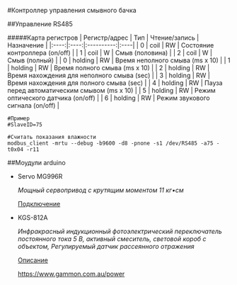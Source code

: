 #Контроллер управления смывного бачка

##Управление RS485

#####Карта регистров
| Регистр/адрес | Тип | Чтение/запись | Назначение |
|:----:|:----:|:----------:|:----|
| 0 | coil | RW | Состояние контроллера (on/off) |
| 1 | coil | W | Смыв (половина) |
| 2 | coil | W | Смыв (полный) |
| 0 | holding | RW | Время неполного смыва (ms х 10) |
| 1 | holding | RW | Время полного смыва (ms х 10) |
| 2 | holding | RW | Время нахождения для неполного смыва (sec) |
| 3 | holding | RW | Время нахождения для полного смыва (sec) |
| 4 | holding | RW | Пауза перед автоматическим смывом (ms х 10) |
| 5 | holding | RW | Режим оптического датчика (on/off) |
| 6 | holding | RW | Режим звукового сигнала (on/off) |

```
#Пример
#SlaveID=75

#Считать показания влажности
modbus_client -mrtu --debug -b9600 -d8 -pnone -s1 /dev/RS485 -a75 -t0x04 -r11
```

##Моудули arduino

* Servo MG996R

    _Мощный сервопривод с крутящим моментом 11 кг•см_

    [Подключение](https://arduinomaster.ru/motor-dvigatel-privod/servoprivody-arduino-sg90-mg995-shema-podklyuchenie-upravlenie/)

* KGS-812A

    _Инфракрасный индукционный фотоэлектрический переключатель постоянного тока 5 В, активный смеситель, световой короб с объектом, Регулируемый датчик рассеянного отражения_

    [Описание](https://aliexpress.ru/item/32924566111.html?spm=2114.13010708.0.0.569733edH4fzUV&_ga=2.240327235.1751222717.1624299732-13203271.1589879025&_gac=1.95691246.1624083932.CjwKCAjwiLGGBhAqEiwAgq3q_tSzBMuBle1FD3e0juSIAgwwJt6U1ldDZepZajvxaWgK-oMccMq6-BoCS9YQAvD_BwE&sku_id=66168372472&item_id=32924566111)
    
    https://www.gammon.com.au/power

